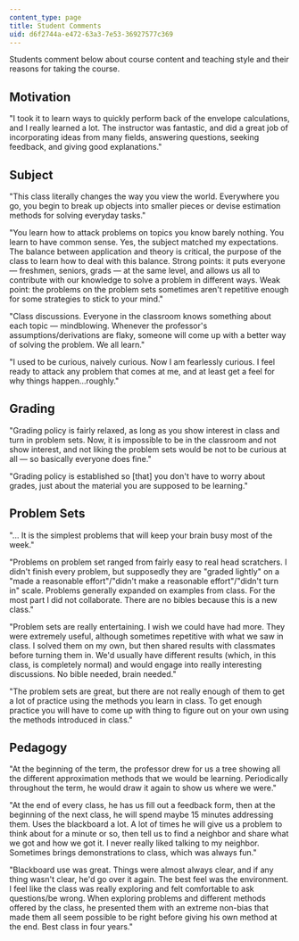```yaml
---
content_type: page
title: Student Comments
uid: d6f2744a-e472-63a3-7e53-36927577c369
---
```


Students comment below about course content and teaching style and their reasons for taking the course.

Motivation
----------

"I took it to learn ways to quickly perform back of the envelope calculations, and I really learned a lot. The instructor was fantastic, and did a great job of incorporating ideas from many fields, answering questions, seeking feedback, and giving good explanations."

Subject
-------

"This class literally changes the way you view the world. Everywhere you go, you begin to break up objects into smaller pieces or devise estimation methods for solving everyday tasks."

"You learn how to attack problems on topics you know barely nothing. You learn to have common sense. Yes, the subject matched my expectations. The balance between application and theory is critical, the purpose of the class to learn how to deal with this balance. Strong points: it puts everyone — freshmen, seniors, grads — at the same level, and allows us all to contribute with our knowledge to solve a problem in different ways. Weak point: the problems on the problem sets sometimes aren't repetitive enough for some strategies to stick to your mind."

"Class discussions. Everyone in the classroom knows something about each topic — mindblowing. Whenever the professor's assumptions/derivations are flaky, someone will come up with a better way of solving the problem. We all learn."

"I used to be curious, naively curious. Now I am fearlessly curious. I feel ready to attack any problem that comes at me, and at least get a feel for why things happen...roughly."

Grading
-------

"Grading policy is fairly relaxed, as long as you show interest in class and turn in problem sets. Now, it is impossible to be in the classroom and not show interest, and not liking the problem sets would be not to be curious at all — so basically everyone does fine."

"Grading policy is established so \[that\] you don't have to worry about grades, just about the material you are supposed to be learning."

Problem Sets
------------

"... It is the simplest problems that will keep your brain busy most of the week."

"Problems on problem set ranged from fairly easy to real head scratchers. I didn't finish every problem, but supposedly they are "graded lightly" on a "made a reasonable effort"/"didn't make a reasonable effort"/"didn't turn in" scale. Problems generally expanded on examples from class. For the most part I did not collaborate. There are no bibles because this is a new class."

"Problem sets are really entertaining. I wish we could have had more. They were extremely useful, although sometimes repetitive with what we saw in class. I solved them on my own, but then shared results with classmates before turning them in. We'd usually have different results (which, in this class, is completely normal) and would engage into really interesting discussions. No bible needed, brain needed."

"The problem sets are great, but there are not really enough of them to get a lot of practice using the methods you learn in class. To get enough practice you will have to come up with thing to figure out on your own using the methods introduced in class."

Pedagogy
--------

"At the beginning of the term, the professor drew for us a tree showing all the different approximation methods that we would be learning. Periodically throughout the term, he would draw it again to show us where we were."

"At the end of every class, he has us fill out a feedback form, then at the beginning of the next class, he will spend maybe 15 minutes addressing them. Uses the blackboard a lot. A lot of times he will give us a problem to think about for a minute or so, then tell us to find a neighbor and share what we got and how we got it. I never really liked talking to my neighbor. Sometimes brings demonstrations to class, which was always fun."

"Blackboard use was great. Things were almost always clear, and if any thing wasn't clear, he'd go over it again. The best feel was the environment. I feel like the class was really exploring and felt comfortable to ask questions/be wrong. When exploring problems and different methods offered by the class, he presented them with an extreme non-bias that made them all seem possible to be right before giving his own method at the end. Best class in four years."